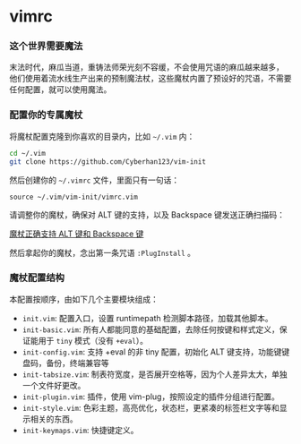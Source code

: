 # vimrc

### 这个世界需要魔法

末法时代，麻瓜当道，重铸法师荣光刻不容缓，不会使用咒语的麻瓜越来越多，
他们使用着流水线生产出来的预制魔法杖，这些魔杖内置了预设好的咒语，不需要任何配置，就可以使用魔法。


### 配置你的专属魔杖

将魔杖配置克隆到你喜欢的目录内，比如 `~/.vim` 内：

```bash
cd ~/.vim
git clone https://github.com/Cyberhan123/vim-init
```

然后创建你的 `~/.vimrc` 文件，里面只有一句话：

```VimL
source ~/.vim/vim-init/vimrc.vim
```

请调整你的魔杖，确保对 ALT 键的支持，以及 Backspace 键发送正确扫描码：

[魔杖正确支持 ALT 键和 Backspace 键](https://github.com/skywind3000/vim-init/wiki/Setup-terminals-to-support-ALT-and-Backspace-correctly)

然后拿起你的魔杖，念出第一条咒语 `:PlugInstall` 。

### 魔杖配置结构

本配置按顺序，由如下几个主要模块组成：

- `init.vim`: 配置入口，设置 runtimepath 检测脚本路径，加载其他脚本。
- `init-basic.vim`: 所有人都能同意的基础配置，去除任何按键和样式定义，保证能用于 `tiny` 模式（没有 `+eval`）。
- `init-config.vim`: 支持 +eval 的非 tiny 配置，初始化 ALT 键支持，功能键键盘码，备份，终端兼容等
- `init-tabsize.vim`: 制表符宽度，是否展开空格等，因为个人差异太大，单独一个文件好更改。
- `init-plugin.vim`: 插件，使用 vim-plug，按照设定的插件分组进行配置。
- `init-style.vim`: 色彩主题，高亮优化，状态栏，更紧凑的标签栏文字等和显示相关的东西。
- `init-keymaps.vim`: 快捷键定义。
